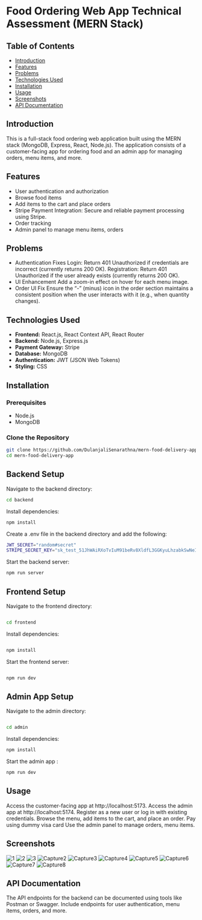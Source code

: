 # Food Ordering Web App Technical Assessment (MERN Stack)

## Table of Contents
- [Introduction](#introduction)
- [Features](#features)
- [Problems](#problems)
- [Technologies Used](#technologies-used)
- [Installation](#installation)
- [Usage](#usage)
- [Screenshots](#screenshots)
- [API Documentation](#api-documentation)

## Introduction
This is a full-stack food ordering web application built using the MERN stack (MongoDB, Express, React, Node.js). The application consists of a customer-facing app for ordering food and an admin app for managing orders, menu items, and more.

## Features
- User authentication and authorization
- Browse food items
- Add items to the cart and place orders
- Stripe Payment Integration: Secure and reliable payment processing using Stripe.
- Order tracking
- Admin panel to manage menu items, orders
  
## Problems
- Authentication Fixes
Login: Return 401 Unauthorized if credentials are incorrect (currently returns 200 OK).
Registration: Return 401 Unauthorized if the user already exists (currently returns 200 OK).
- UI Enhancement
Add a zoom-in effect on hover for each menu image.
- Order UI Fix
Ensure the “-” (minus) icon in the order section maintains a consistent position when the user interacts with it (e.g., when quantity changes).
  
## Technologies Used
- **Frontend:** React.js, React Context API, React Router
- **Backend:** Node.js, Express.js
- **Payment Gateway:** Stripe
- **Database:** MongoDB
- **Authentication:** JWT (JSON Web Tokens)
- **Styling:** CSS

## Installation
### Prerequisites
- Node.js
- MongoDB

### Clone the Repository
```sh
git clone https://github.com/DulanjaliSenarathna/mern-food-delivery-app.git
cd mern-food-delivery-app
```

## Backend Setup
Navigate to the backend directory:

```sh
cd backend

```
Install dependencies:

```sh
npm install
```

Create a .env file in the backend directory and add the following:

```sh
JWT_SECRET="random#secret"
STRIPE_SECRET_KEY="sk_test_51JhWAiRXoTvIuM91beRv8XldfL3GGKyuLhzabkSwNeIXryY51G9UKnwNUFcotg0N6k4UAGhiprjJd4XhAF85JCN4004TC42zkl"
```

Start the backend server:

```sh
npm run server
```
## Frontend Setup
Navigate to the frontend directory:

```sh

cd frontend
```

Install dependencies:
```sh

npm install
```

Start the frontend server:
```sh

npm run dev
```

## Admin App Setup

Navigate to the admin directory:
```sh

cd admin
```

Install dependencies:

```sh
npm install
```

Start the admin app :
```sh
npm run dev
```

## Usage
Access the customer-facing app at http://localhost:5173.
Access the admin app at http://localhost:5174.
Register as a new user or log in with existing credentials.
Browse the menu, add items to the cart, and place an order.
Pay using dummy visa card
Use the admin panel to manage orders, menu items.

## Screenshots
![1](https://github.com/DulanjaliSenarathna/mern-food-delivery-app/assets/59603716/b3d604f0-ae0e-4e29-9b95-51f6327c3952)
![2](https://github.com/DulanjaliSenarathna/mern-food-delivery-app/assets/59603716/0cb56d94-a715-48bd-9a7d-05c876a05b2c)
![3](https://github.com/DulanjaliSenarathna/mern-food-delivery-app/assets/59603716/f5dd216a-dc8d-4042-9a96-4884cdb17aef)
![Capture2](https://github.com/DulanjaliSenarathna/mern-food-delivery-app/assets/59603716/22fc6a58-b713-4ab7-babb-cff5844e7c55)
![Capture3](https://github.com/DulanjaliSenarathna/mern-food-delivery-app/assets/59603716/0f7fe1ab-8c29-4fa2-bdb2-7212994cdf80)
![Capture4](https://github.com/DulanjaliSenarathna/mern-food-delivery-app/assets/59603716/f41881c6-e148-4215-9953-458bbe602007)
![Capture5](https://github.com/DulanjaliSenarathna/mern-food-delivery-app/assets/59603716/34e366fa-8ee5-4f77-a5e0-d5d4ea294672)
![Capture6](https://github.com/DulanjaliSenarathna/mern-food-delivery-app/assets/59603716/1894f642-ea89-42de-ad74-de173c6c42aa)
![Capture7](https://github.com/DulanjaliSenarathna/mern-food-delivery-app/assets/59603716/1a94b8aa-aa4e-4991-9d45-f6548f793b47)
![Capture8](https://github.com/DulanjaliSenarathna/mern-food-delivery-app/assets/59603716/c85e4c11-7ebf-4e45-8678-4000abde835d)

## API Documentation
The API endpoints for the backend can be documented using tools like Postman or Swagger. Include endpoints for user authentication, menu items, orders, and more.





